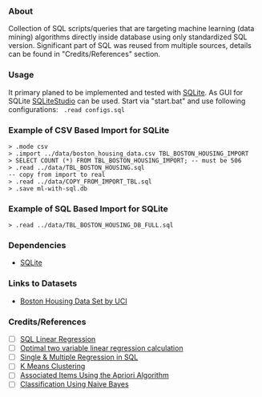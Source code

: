 ### About

Collection of SQL scripts/queries that are targeting machine learning (data mining) algorithms directly inside database using only standardized SQL version. Significant part of SQL was reused from multiple sources, details can be found in "Credits/References" section.

### Usage

It primary planed to be implemented and tested with [SQLite](https://sqlite.org/). As GUI for SQLite [SQLiteStudio](http://sqlitestudio.pl/) can be used. Start via "start.bat" and use following configurations: ``` .read configs.sql```

### Example of CSV Based Import for SQLite
```
> .mode csv
> .import ../data/boston_housing_data.csv TBL_BOSTON_HOUSING_IMPORT
> SELECT COUNT (*) FROM TBL_BOSTON_HOUSING_IMPORT; -- must be 506
> .read ../data/TBL_BOSTON_HOUSING.sql
-- copy from import to real
> .read ../data/COPY_FROM_IMPORT_TBL.sql
> .save ml-with-sql.db
```

### Example of SQL Based Import for SQLite
```
> .read ../data/TBL_BOSTON_HOUSING_DB_FULL.sql
```

### Dependencies

* [SQLite](https://sqlite.org/)

### Links to Datasets

* [Boston Housing Data Set by UCI](https://archive.ics.uci.edu/ml/datasets/Housing)

### Credits/References

* [ ] [SQL Linear Regression](http://mikemstech.blogspot.de/2013/07/sql-linear-regression.html)
* [ ] [Optimal two variable linear regression calculation](http://stackoverflow.com/questions/2799047/optimal-two-variable-linear-regression-calculation)
* [ ] [Single & Multiple Regression in SQL](http://sqldatamine.blogspot.de/2013/07/single-multiple-regression-in-sql.html)
* [ ] [K Means Clustering](http://sqldatamine.blogspot.de/2013/08/k-means-clustering.html)
* [ ] [Associated Items Using the Apriori Algorithm](http://sqldatamine.blogspot.de/2014/02/associated-items-using-apriori-algorithm.html)
* [ ] [Classification Using Naive Bayes](http://sqldatamine.blogspot.de/2013/07/classification-using-naive-bayes.html)
